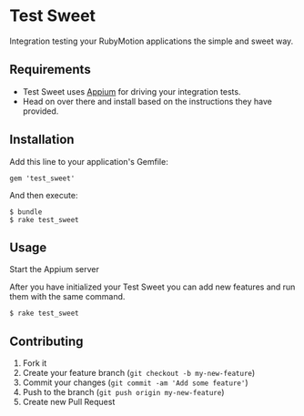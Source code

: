 # Test Sweet

Integration testing your RubyMotion applications the simple and sweet way.

## Requirements

- Test Sweet uses [Appium](https://github.com/appium/appium#quick-start) for driving your integration tests.
- Head on over there and install based on the instructions they have provided.

## Installation

Add this line to your application's Gemfile:

    gem 'test_sweet'

And then execute:

    $ bundle
    $ rake test_sweet

## Usage

Start the Appium server

After you have initialized your Test Sweet you can add new features and run them with the same command.

    $ rake test_sweet

## Contributing

1. Fork it
2. Create your feature branch (`git checkout -b my-new-feature`)
3. Commit your changes (`git commit -am 'Add some feature'`)
4. Push to the branch (`git push origin my-new-feature`)
5. Create new Pull Request
